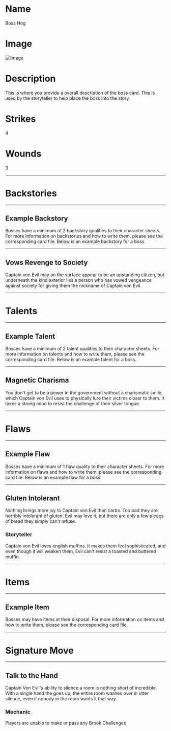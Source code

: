 # Name
Boss Hog

# Image
![Image](logo.jpg)

# Description
This is where you provide a overall description of the boss card. This is used by the storyteller to help place the boss into the story.

# Strikes
4

# Wounds
3

------------------------------
# Backstories
------------------------------
## Example Backstory
Bosses have a minimum of 2 backstory qualities to their character sheets. For more information on backstories and how to write them, please see the corresponding card file. Below is an example backstory for a boss

------------------------------

## Vows Revenge to Society
Captain von Evil may on the surface appear to be an upstanding citizen, but underneath the kind exterior lies a person who has vowed vengeance against society for giving them the nickname of Captain von Evil.


------------------------------
# Talents
------------------------------
## Example Talent
Bosses have a minimum of 2 talent qualities to their character sheets. For more information on talents and how to write them, please see the corresponding card file. Below is an example talent for a boss.

------------------------------

## Magnetic Charisma
You don't get to be a power in the government without a charismatic smile, which Captain von Evil uses to physically lure their victims closer to them. It takes a strong mind to resist the challenge of their silver tongue.


------------------------------
# Flaws
------------------------------
## Example Flaw
Bosses have a minimum of 1 flaw quality to their character sheets. For more information on flaws and how to write them, please see the corresponding card file. Below is an example flaw for a boss.

------------------------------

## Gluten Intolerant
Nothing brings more joy to Captain von Evil than carbs. Too bad they are horribly intolerant of gluten. Evil may love it, but there are only a few pieces of bread they simply can't refuse.

### Storyteller
Captain von Evil loves english muffins. It makes them feel sophisticated, and even though it will weaken them, Evil can't resist a toasted and buttered muffin.


------------------------------
# Items
------------------------------
## Example Item
Bosses may have items at their disposal. For more information on items and how to write them, please see the corresponding card file.


------------------------------
# Signature Move
------------------------------
## Talk to the Hand
Captain Von Evil's ability to silence a room is nothing short of incredible. With a single hand the goes up, the entire room washes over in utter silence, even if nobody in the room wants it that way.

### Mechanic
Players are unable to make or pass any Brook Challenges
